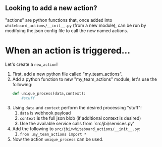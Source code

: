 ## Looking to add a new action?
"actions" are python functions that, once added into `whiteboard_actions/__init__.py` (from a new module),
can be run by modifying the json config file to call the new named actions.

# When an action is triggered...
Let's create a `new_action`!
1. First, add a new python file called "my_team_actions".
1. Add a python function to new "my_team_actions" module, let's use the following:
    ```python
    def unique_process(data,context):
        #stuff
    ```
1. Using `data` and `context` perform the desired processing "stuff"!
    1. `data` is webhook payload
    1. `context` is the full json blob (if additional context is desired)
    1. Use the available service calls from `src/jbi/services.py'
1. Add the following to `src/jbi/whiteboard_actions/__init__.py`:
    1. `from .my_team_actions import *`
1. Now the action `unique_process` can be used.
